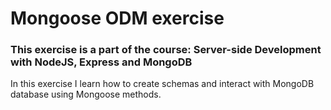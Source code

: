 # Mongoose ODM exercise

### This exercise is a part of the course: Server-side Development with NodeJS, Express and MongoDB

In this exercise I learn how to create schemas and interact with MongoDB database using Mongoose methods.